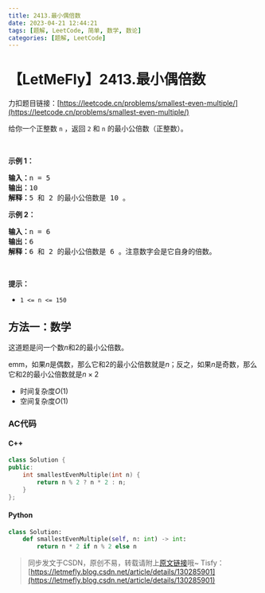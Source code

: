 ```yaml
---
title: 2413.最小偶倍数
date: 2023-04-21 12:44:21
tags: [题解, LeetCode, 简单, 数学, 数论]
categories: [题解, LeetCode]
---
```


# 【LetMeFly】2413.最小偶倍数

力扣题目链接：[https://leetcode.cn/problems/smallest-even-multiple/](https://leetcode.cn/problems/smallest-even-multiple/)

给你一个正整数 <code>n</code> ，返回 <code>2</code><em> </em>和<em> </em><code>n</code> 的最小公倍数（正整数）。
<p>&nbsp;</p>

<p><strong>示例 1：</strong></p>

<pre><strong>输入：</strong>n = 5
<strong>输出：</strong>10
<strong>解释：</strong>5 和 2 的最小公倍数是 10 。
</pre>

<p><strong>示例 2：</strong></p>

<pre><strong>输入：</strong>n = 6
<strong>输出：</strong>6
<strong>解释：</strong>6 和 2 的最小公倍数是 6 。注意数字会是它自身的倍数。
</pre>

<p>&nbsp;</p>

<p><strong>提示：</strong></p>

<ul>
	<li><code>1 &lt;= n &lt;= 150</code></li>
</ul>


    
## 方法一：数学

这道题是问一个数$n$和$2$的最小公倍数。

emm，如果$n$是偶数，那么它和$2$的最小公倍数就是$n$；反之，如果$n$是奇数，那么它和$2$的最小公倍数就是$n\times 2$

+ 时间复杂度$O(1)$
+ 空间复杂度$O(1)$

### AC代码

#### C++

```cpp
class Solution {
public:
    int smallestEvenMultiple(int n) {
        return n % 2 ? n * 2 : n;
    }
};
```

#### Python

```python
class Solution:
    def smallestEvenMultiple(self, n: int) -> int:
        return n * 2 if n % 2 else n
```

> 同步发文于CSDN，原创不易，转载请附上[原文链接](https://blog.letmefly.xyz/2023/04/21/LeetCode%202413.%E6%9C%80%E5%B0%8F%E5%81%B6%E5%80%8D%E6%95%B0/)哦~
> Tisfy：[https://letmefly.blog.csdn.net/article/details/130285901](https://letmefly.blog.csdn.net/article/details/130285901)
